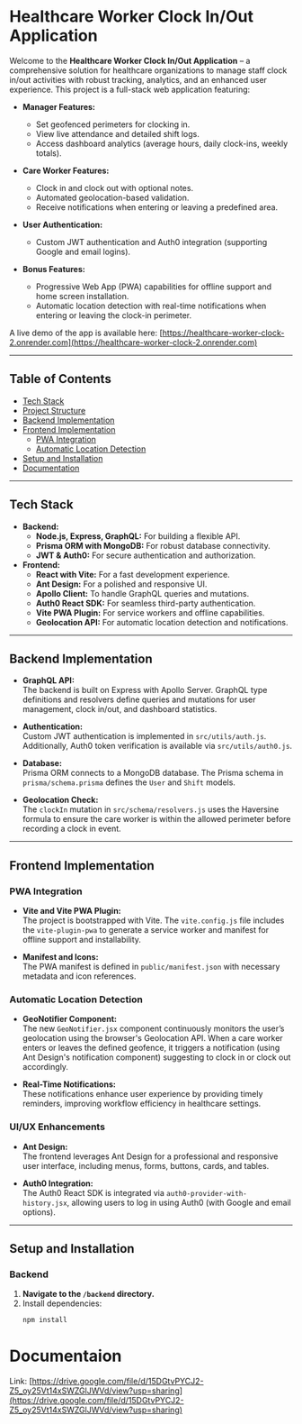 # Healthcare Worker Clock In/Out Application

Welcome to the **Healthcare Worker Clock In/Out Application** – a comprehensive solution for healthcare organizations to manage staff clock in/out activities with robust tracking, analytics, and an enhanced user experience. This project is a full-stack web application featuring:

- **Manager Features:** 
  - Set geofenced perimeters for clocking in.
  - View live attendance and detailed shift logs.
  - Access dashboard analytics (average hours, daily clock-ins, weekly totals).

- **Care Worker Features:**
  - Clock in and clock out with optional notes.
  - Automated geolocation-based validation.
  - Receive notifications when entering or leaving a predefined area.

- **User Authentication:**
  - Custom JWT authentication and Auth0 integration (supporting Google and email logins).

- **Bonus Features:**
  - Progressive Web App (PWA) capabilities for offline support and home screen installation.
  - Automatic location detection with real-time notifications when entering or leaving the clock-in perimeter.

A live demo of the app is available here: [https://healthcare-worker-clock-2.onrender.com](https://healthcare-worker-clock-2.onrender.com)

---

## Table of Contents

- [Tech Stack](#tech-stack)
- [Project Structure](#project-structure)
- [Backend Implementation](#backend-implementation)
- [Frontend Implementation](#frontend-implementation)
  - [PWA Integration](#pwa-integration)
  - [Automatic Location Detection](#automatic-location-detection)
- [Setup and Installation](#setup-and-installation)
- [Documentation](#documentation)


---

## Tech Stack

- **Backend:**
  - **Node.js, Express, GraphQL:** For building a flexible API.
  - **Prisma ORM with MongoDB:** For robust database connectivity.
  - **JWT & Auth0:** For secure authentication and authorization.
- **Frontend:**
  - **React with Vite:** For a fast development experience.
  - **Ant Design:** For a polished and responsive UI.
  - **Apollo Client:** To handle GraphQL queries and mutations.
  - **Auth0 React SDK:** For seamless third-party authentication.
  - **Vite PWA Plugin:** For service workers and offline capabilities.
  - **Geolocation API:** For automatic location detection and notifications.

---

## Backend Implementation

- **GraphQL API:**  
  The backend is built on Express with Apollo Server. GraphQL type definitions and resolvers define queries and mutations for user management, clock in/out, and dashboard statistics.

- **Authentication:**  
  Custom JWT authentication is implemented in `src/utils/auth.js`. Additionally, Auth0 token verification is available via `src/utils/auth0.js`.

- **Database:**  
  Prisma ORM connects to a MongoDB database. The Prisma schema in `prisma/schema.prisma` defines the `User` and `Shift` models.

- **Geolocation Check:**  
  The `clockIn` mutation in `src/schema/resolvers.js` uses the Haversine formula to ensure the care worker is within the allowed perimeter before recording a clock in event.

---

## Frontend Implementation

### PWA Integration

- **Vite and Vite PWA Plugin:**  
  The project is bootstrapped with Vite. The `vite.config.js` file includes the `vite-plugin-pwa` to generate a service worker and manifest for offline support and installability.

- **Manifest and Icons:**  
  The PWA manifest is defined in `public/manifest.json` with necessary metadata and icon references.

### Automatic Location Detection

- **GeoNotifier Component:**  
  The new `GeoNotifier.jsx` component continuously monitors the user’s geolocation using the browser's Geolocation API. When a care worker enters or leaves the defined geofence, it triggers a notification (using Ant Design's notification component) suggesting to clock in or clock out accordingly.

- **Real-Time Notifications:**  
  These notifications enhance user experience by providing timely reminders, improving workflow efficiency in healthcare settings.

### UI/UX Enhancements

- **Ant Design:**  
  The frontend leverages Ant Design for a professional and responsive user interface, including menus, forms, buttons, cards, and tables.

- **Auth0 Integration:**  
  The Auth0 React SDK is integrated via `auth0-provider-with-history.jsx`, allowing users to log in using Auth0 (with Google and email options).

---

## Setup and Installation

### Backend

1. **Navigate to the `/backend` directory.**
2. Install dependencies:
   ```bash
   npm install
# Documentaion
  Link: [https://drive.google.com/file/d/15DGtvPYCJ2-Z5_oy25Vt14xSWZGlJWVd/view?usp=sharing](https://drive.google.com/file/d/15DGtvPYCJ2-Z5_oy25Vt14xSWZGlJWVd/view?usp=sharing)
